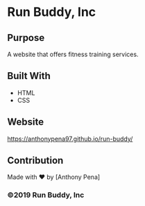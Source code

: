 # Run Buddy, Inc

## Purpose
A website that offers fitness training services. 

## Built With
* HTML
* CSS

## Website
https://anthonypena97.github.io/run-buddy/

## Contribution
Made with ❤️ by [Anthony Pena]

### ©️2019 Run Buddy, Inc 
